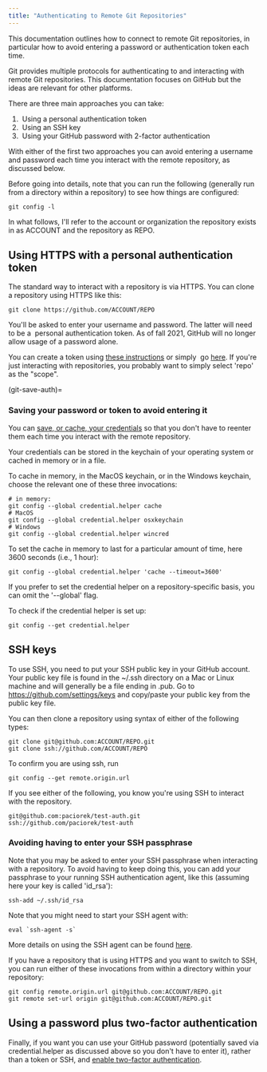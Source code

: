 ```yaml
---
title: "Authenticating to Remote Git Repositories"
---
```

This documentation outlines how to connect to remote Git repositories,
in particular how to avoid entering a password or authentication token
each time.

Git provides multiple protocols for authenticating to and interacting
with remote Git repositories. This documentation focuses on GitHub but
the ideas are relevant for other platforms.

There are three main approaches you can take:

1.   Using a personal authentication token
2.   Using an SSH key
3.   Using your GitHub password with 2-factor authentication

With either of the first two approaches you can avoid entering a
username and password each time you interact with the remote repository,
as discussed below.

Before going into details, note that you can run the
following (generally run from a directory within a repository) to see
how things are configured:

    git config -l

In what follows, I'll refer to the account or organization the
repository exists in as ACCOUNT and the repository as REPO.

## Using HTTPS with a personal authentication token

The standard way to interact with a repository is via HTTPS. You can
clone a repository using HTTPS like this:

    git clone https://github.com/ACCOUNT/REPO

You'll be asked to enter your username and password. The latter will
need to be a  personal authentication token. As of fall 2021, GitHub
will no longer allow usage of a password alone.

You can create a token using [these
instructions](https://docs.github.com/en/github/authenticating-to-github/creating-a-personal-access-token) or
simply  go [here](https://github.com/settings/tokens). If you're just
interacting with repositories, you probably want to simply select 'repo'
as the "scope". 

(git-save-auth)=
### Saving your password or token to avoid entering it

You can [save, or cache, your
credentials](https://docs.github.com/en/github/using-git/caching-your-github-credentials-in-git) so
that you don't have to reenter them each time you interact with the
remote repository.

Your credentials can be stored in the keychain of your operating system
or cached in memory or in a file.

To cache in memory, in the MacOS keychain, or in the Windows keychain,
choose the relevant one of these three invocations:

    # in memory:
    git config --global credential.helper cache
    # MacOS
    git config --global credential.helper osxkeychain
    # Windows
    git config --global credential.helper wincred

To set the cache in memory to last for a particular amount of time, here
3600 seconds (i.e., 1 hour):

    git config --global credential.helper 'cache --timeout=3600'

If you prefer to set the credential helper on a repository-specific
basis, you can omit the '--global' flag.

To check if the credential helper is set up:

    git config --get credential.helper

## SSH keys

To use SSH, you need to put your SSH public key in your GitHub account.
Your public key file is found in the ~/.ssh directory on a Mac or Linux
machine and will generally be a file ending in .pub. Go to
<https://github.com/settings/keys> and copy/paste your public key from
the public key file.

You can then clone a repository using syntax of either of the following
types:

    git clone git@github.com:ACCOUNT/REPO.git
    git clone ssh://github.com/ACCOUNT/REPO

To confirm you are using ssh, run

    git config --get remote.origin.url

If you see either of the following, you know you're using SSH to
interact with the repository.

    git@github.com:paciorek/test-auth.git
    ssh://github.com/paciorek/test-auth

### Avoiding having to enter your SSH passphrase

Note that you may be asked to enter your SSH passphrase when interacting
with a repository. To avoid having to keep doing this, you can add your
passphrase to your running SSH authentication agent, like this (assuming
here your key is called 'id_rsa'):

    ssh-add ~/.ssh/id_rsa

Note that you might need to start your SSH agent with:

    eval `ssh-agent -s`

More details on using the SSH agent can be found
[here](https://docs.github.com/en/github/authenticating-to-github/generating-a-new-ssh-key-and-adding-it-to-the-ssh-agent).

If you have a repository that is using HTTPS and you want to switch to
SSH, you can run either of these invocations from within a directory
within your repository:

    git config remote.origin.url git@github.com:ACCOUNT/REPO.git
    git remote set-url origin git@github.com:ACCOUNT/REPO.git

## Using a password plus two-factor authentication

Finally, if you want you can use your GitHub password (potentially saved
via credential.helper as discussed above so you don't have to enter it),
rather than a token or SSH, and [enable two-factor
authentication](https://docs.github.com/en/authentication/securing-your-account-with-two-factor-authentication-2fa/configuring-two-factor-authentication).
